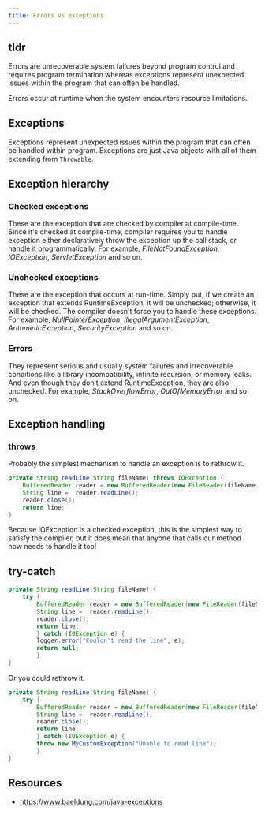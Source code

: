 ```yaml
---
title: Errors vs exceptions
---
```


## tldr
Errors are unrecoverable system failures beyond program control and requires program termination whereas exceptions
represent unexpected issues within the program that can often be handled.

Errors occur at runtime when the system encounters resource limitations. 

## Exceptions
Exceptions represent unexpected issues within the program that can often be handled within program. Exceptions are just
Java objects with all of them extending from `Throwable`.

## Exception hierarchy
### Checked exceptions
These are the exception that are checked by compiler at compile-time. Since it's checked at compile-time, compiler requires
you to handle exception either declaratively throw the exception up the call stack, or handle it programmatically. 
For example, *FileNotFoundException*, *IOException*, *ServletException* and so on.

### Unchecked exceptions
These are the exception that occurs at run-time. Simply put, if we create an exception that extends RuntimeException,
it will be unchecked; otherwise, it will be checked. The compiler doesn't force you to handle these exceptions.
For example, *NullPointerException*, *IllegalArgumentException*, *ArithmeticException*, *SecurityException* and so on.

### Errors
They represent serious and usually system failures and irrecoverable conditions like a library incompatibility, infinite
recursion, or memory leaks. And even though they don’t extend RuntimeException, they are also unchecked.
For example, *StackOverflowError*, *OutOfMemoryError* and so on.

## Exception handling
### throws
Probably the simplest mechanism to handle an exception is to rethrow it.
```java
private String readLine(String fileName) throws IOException {
    BufferedReader reader = new BufferedReader(new FileReader(fileName));
    String line =  reader.readLine();
    reader.close();
    return line;
}
```
Because IOException is a checked exception, this is the simplest way to satisfy the compiler, but it does 
mean that anyone that calls our method now needs to handle it too!

## try-catch
```java
private String readLine(String fileName) {
    try {
        BufferedReader reader = new BufferedReader(new FileReader(fileName));
        String line =  reader.readLine();
        reader.close();
        return line;
		} catch (IOException e) {
        logger.error("Couldn't read the line", e);
        return null;
		}
}
```

Or you could rethrow it.
```java
private String readLine(String fileName) {
    try {
        BufferedReader reader = new BufferedReader(new FileReader(fileName));
        String line =  reader.readLine();
        reader.close();
        return line;
		} catch (IOException e) {
        throw new MyCustomException("Unable to read line");
		}
}
```

## Resources
- https://www.baeldung.com/java-exceptions
